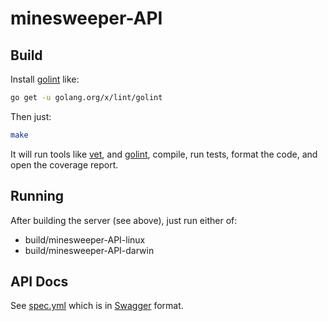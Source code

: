 # minesweeper-API

## Build

Install [golint](https://github.com/golang/lint) like:
```bash
go get -u golang.org/x/lint/golint
```

Then just:

```bash
make
```

It will run tools like [vet](https://golang.org/cmd/vet/), and
[golint](https://github.com/golang/lint), compile, run tests, format the code,
and open the coverage report.

## Running
After building the server (see above), just run either of:

* build/minesweeper-API-linux
* build/minesweeper-API-darwin

## API Docs
See [spec.yml](https://github.com/marcelog/minesweeper-API/blob/master/spec.yml)
which is in [Swagger](https://swagger.io) format.
